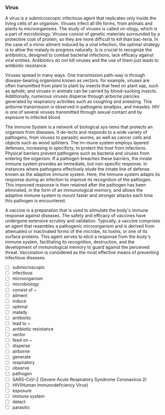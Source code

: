 ### Virus

A virus is a submicroscopic infectious agent that replicates only inside the living cells of an organism. Viruses infect all life forms, from animals and plants to microorganisms. The study of viruses is called vir-ology, which is a part of microbiology. Viruses consist of genetic materials surrounded by a protective coat of protein, so they are more difficult to kill than bac-teria. In the case of a minor ailment induced by a viral infection, the optimal strategy is to allow the malady to progress naturally. Is is crucial to recognize the antibiotics, designed to combat bacterial infections, lack efficacy against viral entities. Antibiotics do not kill viruses and the use of them just leads to antibiotic resistance.

Viruses spread in many ways. One transmission path-way is through disease-bearing organisms known as vectors. for example, viruses are often transmitted from plant to plant by insects that feed on plant sap, such as aphids; and viruses in animals can be carried by blood-sucking insects. Additionally, numerous viruses disperse through airborne paricles generated by respiratory activities such as coughing and sneezing. This airborne transmission is observed in pathogens smallpox, and measles. HIV is one of several viruses transmitted through sexual contact and by exposure to infected blood.

The immune System is a network of biological sys-tems that protects an organism from diseases. It de-tects and responds to a wide variety of pathogens, from viruses to parasitic worms, as well as cancer cells and objects such as wood splinters. The im-mune system employs layered defenses, increasing in specificty, to protect the host from infections. Physical barriers prevent pathogens such as bacteria and viruses from entering the organism. If a pathogen breaches these barriers, the innate immune system provides an immediate, but non-specific response. In instances where pathogens effectively elude the innate line of defense known as the adaptive immune system. Here, the immune system adapts its response during an infection to improve its recognition of the pathogen. This improved response is then retained after the pathogen has been eliminated, in the form of an immunological memory, and allows the adaptive immune system to mount faster and stronger attacks each time this pathogen is encountered.

A vaccine is a preparation that is used to stimulate the body's immune response against diseases. The safety and efficacy of vaccines have undergone extensive scrutiny and validation. Typically, a vaccine comprises an agent that resembles a pathogenic microorganism and is derived from attenuated or inactivated forms of the microbe, its toxins, or one of its surface proteins. This agent serves to elicit a response from the body's immune system, facilitating its recognition, destruction, and the development of immunological memory to guard against the perceived threat. Vaccination is considered as the most effective means of preventing infectious diseases.


- [ ] submicroscopic
- [ ] infectious
- [ ] microorganism
- [ ] microbiology
- [ ] consist of ~
- [ ] ailment
- [ ] induce
- [ ] optimal
- [ ] malady
- [ ] antibiotic
- [ ] lead to ~
- [ ] antibiotic resistance
- [ ] vector
- [ ] feed on ~
- [ ] disperse
- [ ] airborne
- [ ] generate
- [ ] respiratory
- [ ] observe
- [ ] pathogen
- [ ] SARS-CoV-2 (Severe Acute Respiratory Syndrome Coronavirus 2)
- [ ] HIV(Human Immunodeficiency Virus)
- [ ] exposure
- [ ] immune system
- [ ] detect
- [ ] parasitic
